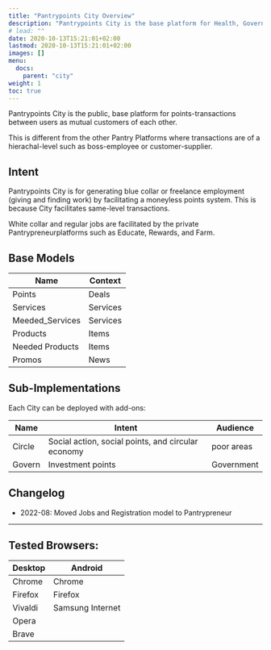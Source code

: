 ```yaml
---
title: "Pantrypoints City Overview"
description: "Pantrypoints City is the base platform for Health, Govern, Circle, Invest"
# lead: ""
date: 2020-10-13T15:21:01+02:00
lastmod: 2020-10-13T15:21:01+02:00
images: []
menu:
  docs:
    parent: "city"
weight: 1
toc: true
---
```



Pantrypoints City is the public, base platform for points-transactions between users as mutual customers of each other. 

This is different from the other Pantry Platforms where transactions are of a hierachal-level such as boss-employee or customer-supplier.


## Intent

Pantrypoints City is for generating blue collar or freelance employment (giving and finding work) by facilitating a moneyless points system. This is because City facilitates same-level transactions. 

White collar and regular jobs are facilitated by the private Pantrypreneurplatforms such as Educate, Rewards, and Farm. 



## Base Models

Name | Context
---| ---
Points | Deals
Services | Services
Meeded_Services | Services
Products | Items
Needed Products | Items
Promos | News



## Sub-Implementations 

Each City can be deployed with add-ons:

Name | Intent | Audience
---| --- | ---
Circle | Social action, social points, and circular economy | poor areas
Govern | Investment points | Government



## Changelog

- 2022-08: Moved Jobs and Registration model to Pantrypreneur


---

## Tested Browsers:

Desktop | Android 
--- | ---
Chrome | Chrome
Firefox | Firefox
Vivaldi | Samsung Internet 
Opera |
Brave | 

